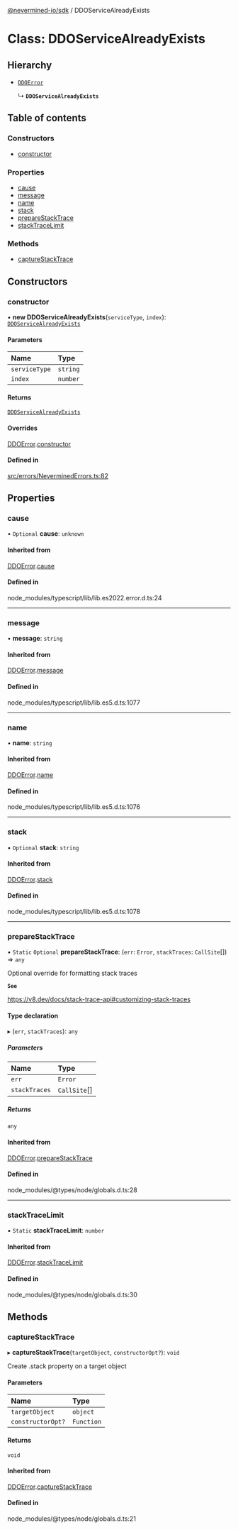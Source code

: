 [@nevermined-io/sdk](../code-reference.md) / DDOServiceAlreadyExists

# Class: DDOServiceAlreadyExists

## Hierarchy

- [`DDOError`](DDOError.md)

  ↳ **`DDOServiceAlreadyExists`**

## Table of contents

### Constructors

- [constructor](DDOServiceAlreadyExists.md#constructor)

### Properties

- [cause](DDOServiceAlreadyExists.md#cause)
- [message](DDOServiceAlreadyExists.md#message)
- [name](DDOServiceAlreadyExists.md#name)
- [stack](DDOServiceAlreadyExists.md#stack)
- [prepareStackTrace](DDOServiceAlreadyExists.md#preparestacktrace)
- [stackTraceLimit](DDOServiceAlreadyExists.md#stacktracelimit)

### Methods

- [captureStackTrace](DDOServiceAlreadyExists.md#capturestacktrace)

## Constructors

### constructor

• **new DDOServiceAlreadyExists**(`serviceType`, `index`): [`DDOServiceAlreadyExists`](DDOServiceAlreadyExists.md)

#### Parameters

| Name | Type |
| :------ | :------ |
| `serviceType` | `string` |
| `index` | `number` |

#### Returns

[`DDOServiceAlreadyExists`](DDOServiceAlreadyExists.md)

#### Overrides

[DDOError](DDOError.md).[constructor](DDOError.md#constructor)

#### Defined in

[src/errors/NeverminedErrors.ts:82](https://github.com/nevermined-io/sdk-js/blob/4d0a0baa5afc98578a0eec8d32b14e61f501c376/src/errors/NeverminedErrors.ts#L82)

## Properties

### cause

• `Optional` **cause**: `unknown`

#### Inherited from

[DDOError](DDOError.md).[cause](DDOError.md#cause)

#### Defined in

node_modules/typescript/lib/lib.es2022.error.d.ts:24

___

### message

• **message**: `string`

#### Inherited from

[DDOError](DDOError.md).[message](DDOError.md#message)

#### Defined in

node_modules/typescript/lib/lib.es5.d.ts:1077

___

### name

• **name**: `string`

#### Inherited from

[DDOError](DDOError.md).[name](DDOError.md#name)

#### Defined in

node_modules/typescript/lib/lib.es5.d.ts:1076

___

### stack

• `Optional` **stack**: `string`

#### Inherited from

[DDOError](DDOError.md).[stack](DDOError.md#stack)

#### Defined in

node_modules/typescript/lib/lib.es5.d.ts:1078

___

### prepareStackTrace

▪ `Static` `Optional` **prepareStackTrace**: (`err`: `Error`, `stackTraces`: `CallSite`[]) => `any`

Optional override for formatting stack traces

**`See`**

https://v8.dev/docs/stack-trace-api#customizing-stack-traces

#### Type declaration

▸ (`err`, `stackTraces`): `any`

##### Parameters

| Name | Type |
| :------ | :------ |
| `err` | `Error` |
| `stackTraces` | `CallSite`[] |

##### Returns

`any`

#### Inherited from

[DDOError](DDOError.md).[prepareStackTrace](DDOError.md#preparestacktrace)

#### Defined in

node_modules/@types/node/globals.d.ts:28

___

### stackTraceLimit

▪ `Static` **stackTraceLimit**: `number`

#### Inherited from

[DDOError](DDOError.md).[stackTraceLimit](DDOError.md#stacktracelimit)

#### Defined in

node_modules/@types/node/globals.d.ts:30

## Methods

### captureStackTrace

▸ **captureStackTrace**(`targetObject`, `constructorOpt?`): `void`

Create .stack property on a target object

#### Parameters

| Name | Type |
| :------ | :------ |
| `targetObject` | `object` |
| `constructorOpt?` | `Function` |

#### Returns

`void`

#### Inherited from

[DDOError](DDOError.md).[captureStackTrace](DDOError.md#capturestacktrace)

#### Defined in

node_modules/@types/node/globals.d.ts:21
